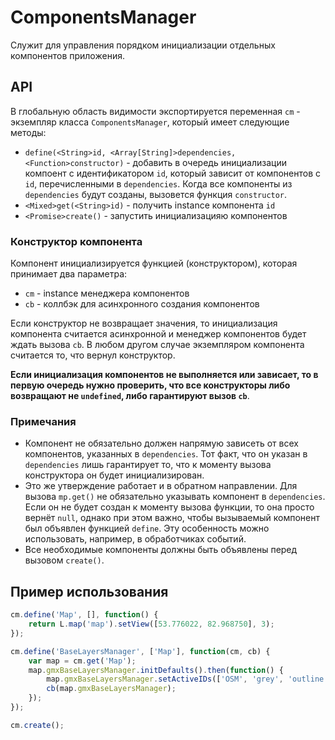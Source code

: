 # ComponentsManager

Служит для управления порядком инициализации отдельных компонентов приложения.

## API

В глобальную область видимости экспортируется переменная `cm` - экземпляр класса `ComponentsManager`, который имеет следующие методы:

- `define(<String>id, <Array[String]>dependencies, <Function>constructor)` - добавить в очередь инициализации компоент с идентификатором `id`, который зависит от компонентов с `id`, перечисленными в `dependencies`. Когда все компоненты из `dependencies` будут созданы, вызовется функция `constructor`.
- `<Mixed>get(<String>id)` - получить instance компонента `id`
- `<Promise>create()` - запустить инициализацияю компонентов

### Конструктор компонента

Компонент инициализируется функцией (конструктором), которая принимает два параметра:

- `cm` - instance менеджера компонентов
- `cb` - коллбэк для асинхронного создания компонентов

Если конструктор не возвращает значения, то инициализация компонента считается асинхронной и менеджер компонентов будет ждать вызова `cb`. В любом другом случае экземпляром компонента считается то, что вернул конструктор.

**Если инициализация компонентов не выполняется или зависает, то в первую очередь нужно проверить, что все конструкторы либо возвращают не `undefined`, либо гарантируют вызов `cb`**.

### Примечания

- Компонент не обязательно должен напрямую зависеть от всех компонентов, указанных в `dependencies`. Тот факт, что он указан в `dependencies` лишь гарантирует то, что к моменту вызова конструктора он будет инициализирован.
- Это же утверждение работает и в обратном направлении. Для вызова `mp.get()` не обязательно указывать компонент в `dependencies`. Если он не будет создан к моменту вызова функции, то она просто вернёт `null`, однако при этом важно, чтобы вызываемый компонент был объявлен функцией `define`. Эту особенность можно использовать, например, в обработчиках событий.
- Все необходимые компоненты должны быть объявлены перед вызовом `create()`.

## Пример использования

```javascript
cm.define('Map', [], function() {
    return L.map('map').setView([53.776022, 82.968750], 3);
});

cm.define('BaseLayersManager', ['Map'], function(cm, cb) {
    var map = cm.get('Map');
    map.gmxBaseLayersManager.initDefaults().then(function() {
        map.gmxBaseLayersManager.setActiveIDs(['OSM', 'grey', 'outline']).setCurrentID('OSM');
        cb(map.gmxBaseLayersManager);
    });
});

cm.create();
```